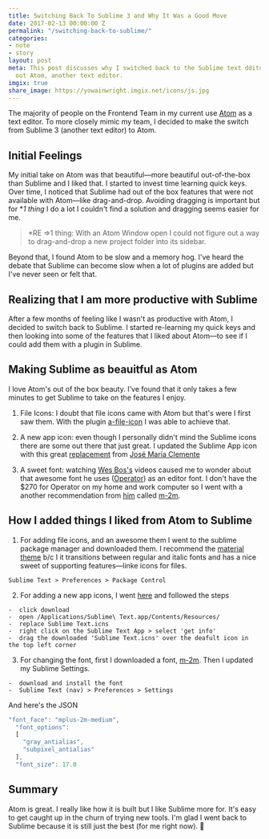 ```yaml
---
title: Switching Back To Sublime 3 and Why It Was a Good Move
date: 2017-02-13 00:00:00 Z
permalink: "/switching-back-to-sublime/"
categories:
- note
- story
layout: post
meta: This post discusses why I switched back to the Sublime text dditor after trying
  out Atom, another text editor.
imgix: true
share_image: https://yowainwright.imgix.net/icons/js.jpg
---
```


The majority of people on the Frontend Team in my current use [Atom](https://atom.io/) as a text editor. To more closely mimic my team, I decided to make the switch from Sublime 3 (another text editor) to Atom.

## Initial Feelings

My initial take on Atom was that beautiful—more beautiful out-of-the-box than Sublime and I liked that. I started to invest time learning quick keys. Over time, I noticed that Sublime had out of the box features that were not available with Atom—like drag-and-drop.  Avoiding dragging is important but for *_1 thing_ I do a lot I couldn't find a solution and dragging seems easier for me. 

> *RE =>1 thing: With an Atom Window open I could not figure out a way to drag-and-drop a new project folder into its sidebar. 

Beyond that, I found Atom to be slow and a memory hog. I've heard the debate that Sublime can become slow when a lot of plugins are added but I've never seen or felt that. 

## Realizing that I am more productive with Sublime

After a few months of feeling like I wasn't as productive with Atom, I decided to switch back to Sublime. I started re-learning my quick keys and then looking into some of the features that I liked about Atom—to see if I could add them with a plugin in Sublime.

## Making Sublime as beauitful as Atom

I love Atom's out of the box beauty. I've found that it only takes a few minutes to get Sublime to take on the features I enjoy.

1. File Icons: I doubt that file icons came with Atom but that's were I first saw them. With the plugin [a-file-icon](https://github.com/ihodev/a-file-icon) I was able to achieve that. 

2. A new app icon: even though I personally didn't mind the Sublime icons there are some out there that just great. I updated the Sublime App icon with this great [replacement](https://github.com/YabataDesign/sublime-text-icon) from [José María Clemente](https://github.com/YabataDesign)

3. A sweet font: watching [Wes Bos's](http://wesbos.com/) videos caused me to wonder about that awesome font he uses ([Operator](https://www.typography.com/blog/introducing-operator)) as an editor font. I don't have the $270 for Operator on my home and work computer so I went with a another recommendation from [him](http://wesbos.com/programming-fonts/) called [m-2m](http://www.fontspace.com/m-fonts/m-2m).

## How I added things I liked from Atom to Sublime

1. For adding file icons, and an awesome them I went to the sublime package manager and downloaded them. I recommend the [material theme](https://github.com/equinusocio/material-theme) b/c I it transitions between regular and italic fonts and has a nice sweet of supporting features—linke icons for files.

```terminal
Sublime Text > Preferences > Package Control
```

2. For adding a new app icons, I went [here](https://github.com/YabataDesign/sublime-text-icon) and followed the steps

```terminal
-  click download
-  open /Applications/Sublime\ Text.app/Contents/Resources/
-  replace Sublime Text.icns
-  right click on the Sublime Text App > select 'get info'
-  drag the downloaded 'Sublime Text.icns' over the deafult icon in the top left corner
```
3. For changing the font, first I downloaded a font, [m-2m](http://www.fontspace.com/m-fonts/m-2m). Then I updated my Sublime Settings.

```terminal
-  download and install the font
-  Sublime Text (nav) > Preferences > Settings 
```
And here's the JSON
```javascript
"font_face": "mplus-2m-medium",
  "font_options":
  [
    "gray_antialias",
    "subpixel_antialias"
  ],
  "font_size": 17.0
```
## Summary

Atom is great. I really like how it is built but I like Sublime more for. It's easy to get caught up in the churn of trying new tools. I'm glad I went back to Sublime because it is still just the best (for me right now). 💛



